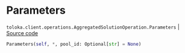 # Parameters
`toloka.client.operations.AggregatedSolutionOperation.Parameters` | [Source code](https://github.com/Toloka/toloka-kit/blob/v0.1.25/src/client/operations.py#L335)

```python
Parameters(self, *, pool_id: Optional[str] = None)
```

